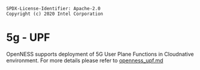 ```text
SPDX-License-Identifier: Apache-2.0
Copyright (c) 2020 Intel Corporation
```

# 5g - UPF


OpenNESS supports deployment of 5G User Plane Functions in Cloudnative environment. For more details please refer to [openness_upf.md](https://github.com/otcshare/specs/blob/upf-doc/doc/core-network/openness_upf.md)